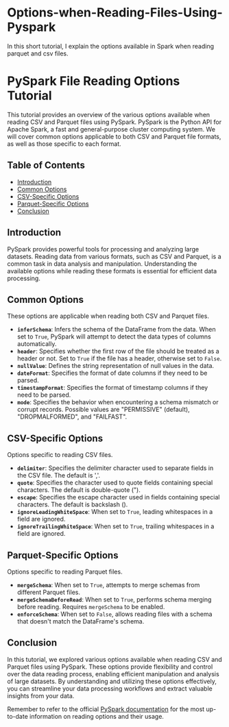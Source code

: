 # Options-when-Reading-Files-Using-Pyspark
In this short tutorial, I explain the options available in Spark when reading parquet and csv files.

# PySpark File Reading Options Tutorial

This tutorial provides an overview of the various options available when reading CSV and Parquet files using PySpark. PySpark is the Python API for Apache Spark, a fast and general-purpose cluster computing system. We will cover common options applicable to both CSV and Parquet file formats, as well as those specific to each format.

## Table of Contents

- [Introduction](#introduction)
- [Common Options](#common-options)
- [CSV-Specific Options](#csv-specific-options)
- [Parquet-Specific Options](#parquet-specific-options)
- [Conclusion](#conclusion)

## Introduction

PySpark provides powerful tools for processing and analyzing large datasets. Reading data from various formats, such as CSV and Parquet, is a common task in data analysis and manipulation. Understanding the available options while reading these formats is essential for efficient data processing.

## Common Options

These options are applicable when reading both CSV and Parquet files.

- **`inferSchema`**: Infers the schema of the DataFrame from the data. When set to `True`, PySpark will attempt to detect the data types of columns automatically.
- **`header`**: Specifies whether the first row of the file should be treated as a header or not. Set to `True` if the file has a header, otherwise set to `False`.
- **`nullValue`**: Defines the string representation of null values in the data.
- **`dateFormat`**: Specifies the format of date columns if they need to be parsed.
- **`timestampFormat`**: Specifies the format of timestamp columns if they need to be parsed.
- **`mode`**: Specifies the behavior when encountering a schema mismatch or corrupt records. Possible values are "PERMISSIVE" (default), "DROPMALFORMED", and "FAILFAST".

## CSV-Specific Options

Options specific to reading CSV files.

- **`delimiter`**: Specifies the delimiter character used to separate fields in the CSV file. The default is ','.
- **`quote`**: Specifies the character used to quote fields containing special characters. The default is double-quote (").
- **`escape`**: Specifies the escape character used in fields containing special characters. The default is backslash (\).
- **`ignoreLeadingWhiteSpace`**: When set to `True`, leading whitespaces in a field are ignored.
- **`ignoreTrailingWhiteSpace`**: When set to `True`, trailing whitespaces in a field are ignored.

## Parquet-Specific Options

Options specific to reading Parquet files.

- **`mergeSchema`**: When set to `True`, attempts to merge schemas from different Parquet files.
- **`mergeSchemaBeforeRead`**: When set to `True`, performs schema merging before reading. Requires `mergeSchema` to be enabled.
- **`enforceSchema`**: When set to `False`, allows reading files with a schema that doesn't match the DataFrame's schema.

## Conclusion

In this tutorial, we explored various options available when reading CSV and Parquet files using PySpark. These options provide flexibility and control over the data reading process, enabling efficient manipulation and analysis of large datasets. By understanding and utilizing these options effectively, you can streamline your data processing workflows and extract valuable insights from your data.

Remember to refer to the official [PySpark documentation](https://spark.apache.org/docs/latest/api/python/index.html) for the most up-to-date information on reading options and their usage.

